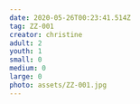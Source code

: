 ```yaml
---
date: 2020-05-26T00:23:41.514Z
tag: ZZ-001
creator: christine
adult: 2
youth: 1
small: 0
medium: 0
large: 0
photo: assets/ZZ-001.jpg
---
```

